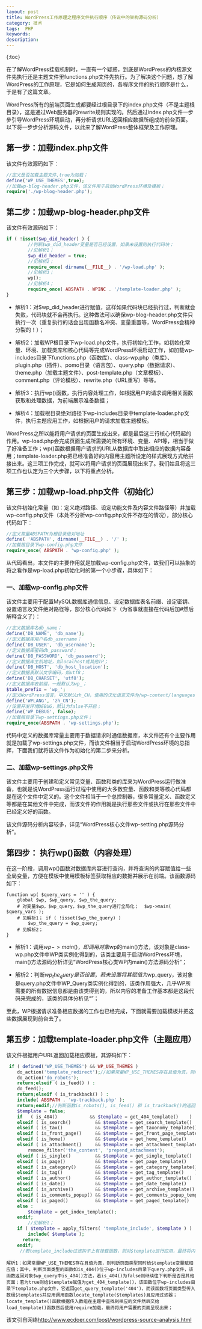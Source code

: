 ```yaml
---
layout: post
title: WordPress工作原理之程序文件执行顺序（传说中的架构源码分析）
category: 技术	
tags:  PHP
keywords: 
description: 
---
```


{:toc} 

在了解WordPress挂载机制时，一直有一个疑惑，到底是WordPress的内核源文件先执行还是主题文件里functions.php文件先执行。为了解决这个问题，想了解WordPress的工作原理，它是如何生成网页的，各程序文件的执行顺序是什么，于是有了这篇文章。

WordPress所有的前端页面生成都要经过根目录下的index.php文件（不是主题根目录），这是通过Web服务器的rewrite规则实现的。然后通过index.php文件一步步引导WordPress环境启动，再分析请求URL返回相应数据所组成的前台页面。以下将一步步分析源码文件，以此来了解WordPress整体框架及工作原理。

## 第一步：加载index.php文件

该文件有效源码如下：

```php
//定义是否加载主题文件,true为加载；
define('WP_USE_THEMES',true);
//加载wp-blog-header.php文件，该文件用于启动WordPress环境及模板；
require('./wp-blog-header.php');
```

## 第二步：加载wp-blog-header.php文件

该文件有效源码如下：


```php
if ( !isset($wp_did_header) ) {
        //判断$wp_did_header变量是否已经设置，如果未设置则执行代码块；	
        //见解析1；
        $wp_did_header = true;
        //见解析2；	
    	require_once( dirname(__FILE__) . '/wp-load.php' );
        //见解析3；	
        wp();
    	//见解析4；
    	require_once( ABSPATH . WPINC . '/template-loader.php' );
}
```

- 解析1：对$wp_did_header进行赋值，这样如果代码块已经执行过，判断就会失败，代码块就不会再执行。这种做法可以确保wp-blog-header.php文件只执行一次（重复执行的话会出现函数名冲突、变量重置等，WordPress会精神分裂的！）；

- 解析2：加载WP根目录下wp-load.php文件，执行初始化工作，如初始化常量、环境、加载类库和核心代码等完成WordPress环境启动工作，如加载wp-includes目录下functions.php（函数库）、class-wp.php（类库）、plugin.php（插件）、pomo目录（语言包）、query.php（数据请求）、theme.php（加载主题文件）、post-template.php（文章模板）、comment.php（评论模板）、rewrite.php（URL重写）等等。

- 解析3：执行wp()函数，执行内容处理工作，如根据用户的请求调用相关函数获取和处理数据，为前端展示准备数据；

- 解析4：加载根目录绝对路径下wp-includes目录中template-loader.php文件，执行主题应用工作，如根据用户的请求加载主题模板。

WordPress之所以能将用户请求的页面生成出来，都是最后这三行核心代码起的作用。wp-load.php会完成页面生成所需要的所有环境、变量、API等，相当于做了好准备工作；wp()函数根据用户请求的URL从数据库中取出相应的数据内容备用；template-loader.php把已经准备好的内容用主题所设定的样式展现方式给拼接出来。这三项工作完成，就可以将用户请求的页面展现出来了。我们姑且将这三项工作也认定为三个大步骤，以下将重点分析。

## 第三步：加载wp-load.php文件（初始化）

该文件初始化常量（如：定义绝对路径、设定功能文件及内容文件路径等）并加载wp-config.php文件（本处不分析wp-config.php文件不存在的情况），部分核心代码如下：

```php
//定义常量ABSPATH为根目录绝对地址
define( 'ABSPATH', dirname(__FILE__) . '/' );
//加载根目录下wp-config.php文件
require_once( ABSPATH . 'wp-config.php' );
```

从代码看出，本文件的主要作用就是加载wp-config.php文件，故我们可以抽象的将之看作是wp-load.php初始化时的第一个小步骤，具体如下：

### 一、加载wp-config.php文件

该文件主要用于配置MySQL数据库通信信息、设定数据库表名前缀、设定密钥、设置语言及文件绝对路径等，部分核心代码如下（为省事就直接在代码后加#然后解释含义了）：

```php
//定义数据库名db_name；
define('DB_NAME', 'db_name');
//定义数据库用户名db_username；
define('DB_USER', 'db_username');
//定义数据库密码db_password；
define('DB_PASSWORD', 'db_password');
//定义数据库主机地址，如localhost或其他IP；
define('DB_HOST', 'db_host_location');
//定义数据表默认文字编码，如utf8；
define('DB_CHARSET', 'utf8');
//定义数据库表前缀，一般默认为wp_；
$table_prefix = 'wp_';
//定义WordPress语言，中文默认zh_CH，使用的汉化语言文件为/wp-content/languages目录下的zh_CH.mo文件，该文件为二进制，查看具体中文可见zh_CH.po文件；
define('WPLANG', 'zh_CN');
//设置开发环境DEBUG，默认为false不开启；
define('WP_DEBUG', false);
//加载根目录下wp-settings.php文件；
require_once(ABSPATH . 'wp-settings.php');
```

代码中定义的数据库常量主要用于数据请求时通信数据库，本文件还有个主要作用就是加载了wp-settings.php文件，而该文件相当于启动WordPress环境的总指挥，下面我们就将该文件作为初始化的第二步来分析。

### 二、加载wp-settings.php文件

该文件主要用于创建和定义常见变量、函数和类的库来为WordPress运行做准备，也就是说WordPress运行过程中使用的大多数变量、函数和类等核心代码都是在这个文件中定义的。这个文件相当于一个总控制器，很多常量定义、函数定义等都是在其他文件中完成，而该文件的作用就是执行那些文件或执行在那些文件中已经定义好的函数。

该文件源码分析内容较多，详见“WordPress核心文件wp-setting.php源码分析”。

## 第四步： 执行wp()函数（内容处理）
在这一阶段，调用wp()函数对数据库内容进行查询，并将查询的内容赋值给一些全局变量，方便在模板中使用模板标签获取相应的数据并展示在前端。该函数源码如下：

    function wp( $query_vars = '' ) {    
    	global $wp, $wp_query, $wp_the_query;
    	# 对变量$wp，$wp_query，$wp_the_query进行全局化；	$wp->main( $query_vars );
    	# 见解析1；	if ( !isset($wp_the_query) )
    		$wp_the_query = $wp_query;
    	# 见解析2；
    }
- 解析1：调用$wp->main()，即调用对象$wp的main()方法，该对象是class-wp.php文件中WP类实例化得到的，该类主要用于启动WordPress环境，main()方法源码分析详见“WordPress核心类WP内main()方法源码分析”；

- 解析2：判断$wp_the_query是否设置，若未设置将其赋值为$wp_query，该对象是query.php文件中WP_Query类实例化得到的，该类作用强大，几乎WP所需要的所有数据信息都是由该类得到的，所以内容的准备工作基本都是这段代码来完成的，该类的具体分析见“”；

至此，WP根据请求准备相应数据的工作也已经完成，下面就需要加载模板并把这些数据展现到前台去了。

## 第五步：加载template-loader.php文件（主题应用）
该文件根据用户URL返回加载相应模板，其源码如下：

```php
 if ( defined('WP_USE_THEMES') && WP_USE_THEMES )    
	do_action('template_redirect');//如果常量WP_USE_THEMES存在且值为真，则触发挂载点（动作钩子）template_redirect；if ( is_robots() ) :
	do_action('do_robots');
	return;elseif ( is_feed() ) :
	do_feed();
	return;elseif ( is_trackback() ) :
	include( ABSPATH . 'wp-trackback.php' );
	return;endif;//判断函数is_robots(), is_feed() 和 is_trackback()的返回结果，处理 feeds 和 trackbacks，即使没有使用任何主题；if ( defined('WP_USE_THEMES') && WP_USE_THEMES ) :
	$template = false;
	if   ( is_404()            && $template = get_404_template()    ) :
	elseif ( is_search()         && $template = get_search_template()    ) :
	elseif ( is_tax()            && $template = get_taxonomy_template()  ) :
	elseif ( is_front_page()     && $template = get_front_page_template()    ) :
	elseif ( is_home()           && $template = get_home_template()    ) :
	elseif ( is_attachment()     && $template = get_attachment_template()    ) :
		remove_filter('the_content', 'prepend_attachment');
	elseif ( is_single()         && $template = get_single_template()    ) :
	elseif ( is_page()           && $template = get_page_template()    ) :
	elseif ( is_category()       && $template = get_category_template()    ) :
	elseif ( is_tag()            && $template = get_tag_template()    ) :
	elseif ( is_author()         && $template = get_author_template()    ) :
	elseif ( is_date()           && $template = get_date_template()    ) :
	elseif ( is_archive()        && $template = get_archive_template()    ) :
	elseif ( is_comments_popup() && $template = get_comments_popup_template() ) :
	elseif ( is_paged()          && $template = get_paged_template()    ) :
	else :
		$template = get_index_template();
	endif;
	    //见解析1；	
	if ( $template = apply_filters( 'template_include', $template ) )
	    include( $template );
	  return;
    endif;
	 //若template_include过滤钩子上有挂载函数，则对$template进行应用，最终将内容呈现给用户；
```

    解析1：如果常量WP_USE_THEMES存在且值为真，则判断页面类型同时给$template变量赋相应值；其中，判断页面类型的函数如is_404()位于wp-includes目录下query.php文件，该函数返回对象$wp_query中is_404()方法，若is_404()为false则继续往下判断是否是其他页面；若为true则给$template赋值为get_404_template()，该函数位于wp-includes目录下template.php文件，它返回get_query_template('404')，而该函数将页面类型传入数组$templates并应用调用函数locate_template($templates)且应用过滤器；locate_template()函数根据传入数组在主题中查找到相应的文件然后交给load_template()函数然后使用require加载，最终将用户需要的页面呈现出来；



该文引自网络[http://www.ecdoer.com/post/wordpress-source-analysis.html ](http://www.ecdoer.com/post/wordpress-source-analysis.html )
